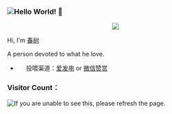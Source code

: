 ### ![Hello World!](https://glitch-art.vercel.app/api/simple?word={Hello%20World}) 👋
<div align="center" ><img order-radius="100px" src="https://cdn.jsdelivr.net/gh/NianBroken/NianBroken/WriteCodes.gif"/></div>

Hi, I'm [春树]()

A person devoted to what he love.
- <img src='https://github.com/user-attachments/assets/830f9d78-a85c-4d62-be5e-cc0af727eabe' width='16px' /> 投喂渠道：[爱发电]() or [微信赞赏]()</del>

### Visitor Count：
<img src="https://count.kjchmc.cn/get/@521-baby?theme=gelbooru" alt="If you are unable to see this, please refresh the page.">
